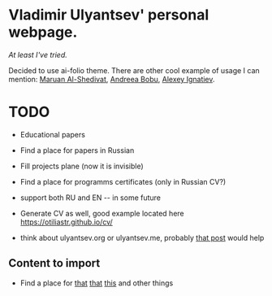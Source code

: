 # Vladimir Ulyantsev' personal webpage.

*At least I've tried.*

Decided to use ai-folio theme. There are other cool example of usage I can mention:
[Maruan Al-Shedivat](https://www.cs.cmu.edu/~mshediva/),
[Andreea Bobu](https://andreea7b.github.io/),
[Alexey Ignatiev](https://alexeyignatiev.github.io/).


# TODO

* Educational papers
* Find a place for papers in Russian
* Fill projects plane (now it is invisible)
* Find a place for programms certificates (only in Russian CV?)

* support both RU and EN -- in some future
* Generate CV as well, good example located here https://otiliastr.github.io/cv/
* think about ulyantsev.org or ulyantsev.me, probably 
[that post](https://devopsx.com/static-website-hosting-in-2019/) would help

## Content to import

* Find a place for 
[that](https://rg.ru/2020/09/15/reg-szfo/uchenye-nauchili-kompiuternuiu-programmu-vyiavliat-bolezni-kishechnika.html) 
[that](https://scaf-spb.ru/files/program_pc_26_09.pdf)
[this](https://echo.msk.ru/amp/programs/beseda/2720811-echo/)
and other things
